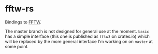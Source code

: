 # fftw-rs

Bindings to [FFTW](http://fftw.org/).

The master branch is not designed for general use at the
moment. `basic` has a simple interface (this one is published as
`fftw3` on crates.io) which will be replaced by the more general
interface I'm working on on `master` at some point.
